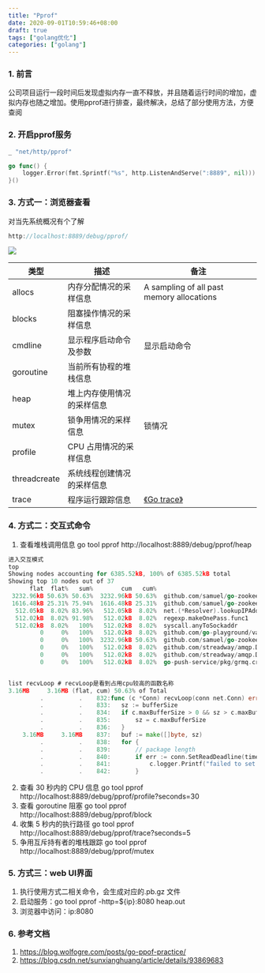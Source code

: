 ```yaml
---
title: "Pprof"
date: 2020-09-01T10:59:46+08:00
draft: true
tags: ["golang优化"]
categories: ["golang"]
---
```


### 1. 前言

公司项目运行一段时间后发现虚拟内存一直不释放，并且随着运行时间的增加，虚拟内存也随之增加。使用pprof进行排查，最终解决，总结了部分使用方法，方便查阅

### 2. 开启pprof服务
```go
_ "net/http/pprof"

go func() {
	logger.Error(fmt.Sprintf("%s", http.ListenAndServe(":8889", nil)))
}()
```

### 3. 方式一：浏览器查看
对当先系统概况有个了解
```go
http://localhost:8889/debug/pprof/
```
![](/images/golang/pprof01.jpg)

|类型	|描述	|备注|
|----|----|----|
|allocs|内存分配情况的采样信息|A sampling of all past memory allocations
|blocks|	阻塞操作情况的采样信息	| 
|cmdline	|显示程序启动命令及参数	|显示启动命令
|goroutine	|当前所有协程的堆栈信息	|
|heap	|堆上内存使用情况的采样信息	|
|mutex	|锁争用情况的采样信息|锁情况
|profile	|CPU 占用情况的采样信息	| 
|threadcreate	|系统线程创建情况的采样信息	|
|trace	|程序运行跟踪信息	|[《Go trace》](https://mp.weixin.qq.com/s/I9xSMxy32cALSNQAN8wlnQ)

### 4. 方式二：交互式命令
1. 查看堆栈调用信息
go tool pprof http://localhost:8889/debug/pprof/heap
```go
进入交互模式
top
Showing nodes accounting for 6385.52kB, 100% of 6385.52kB total
Showing top 10 nodes out of 37
      flat  flat%   sum%        cum   cum%
 3232.96kB 50.63% 50.63%  3232.96kB 50.63%  github.com/samuel/go-zookeeper/zk.(*Conn).recvLoop
 1616.48kB 25.31% 75.94%  1616.48kB 25.31%  github.com/samuel/go-zookeeper/zk.Connect
  512.05kB  8.02% 83.96%   512.05kB  8.02%  net.(*Resolver).lookupIPAddr
  512.02kB  8.02% 91.98%   512.02kB  8.02%  regexp.makeOnePass.func1
  512.02kB  8.02%   100%   512.02kB  8.02%  syscall.anyToSockaddr
         0     0%   100%   512.02kB  8.02%  github.com/go-playground/validator/v10.init
         0     0%   100%  3232.96kB 50.63%  github.com/samuel/go-zookeeper/zk.(*Conn).loop.func2
         0     0%   100%   512.02kB  8.02%  github.com/streadway/amqp.DefaultDial.func1
         0     0%   100%   512.02kB  8.02%  github.com/streadway/amqp.DialConfig
         0     0%   100%   512.02kB  8.02%  go-push-service/pkg/grmq.createConnect


list recvLoop # recvLoop是看到占用cpu较高的函数名称     
3.16MB     3.16MB (flat, cum) 50.63% of Total
         .          .    832:func (c *Conn) recvLoop(conn net.Conn) error {
         .          .    833:	sz := bufferSize
         .          .    834:	if c.maxBufferSize > 0 && sz > c.maxBufferSize {
         .          .    835:		sz = c.maxBufferSize
         .          .    836:	}
    3.16MB     3.16MB    837:	buf := make([]byte, sz)
         .          .    838:	for {
         .          .    839:		// package length
         .          .    840:		if err := conn.SetReadDeadline(time.Now().Add(c.recvTimeout)); err != nil {
         .          .    841:			c.logger.Printf("failed to set connection deadline: %v", err)
         .          .    842:		}

```
2. 查看 30 秒内的 CPU 信息
go tool pprof http://localhost:8889/debug/pprof/profile?seconds=30
3. 查看 goroutine 阻塞
go tool pprof http://localhost:8889/debug/pprof/block
4. 收集 5 秒内的执行路径
go tool pprof http://localhost:8889/debug/pprof/trace?seconds=5
5. 争用互斥持有者的堆栈跟踪
go tool pprof http://localhost:8889/debug/pprof/mutex

### 5. 方式三：web UI界面
1. 执行使用方式二相关命令，会生成对应的.pb.gz 文件
2. 启动服务：go tool pprof -http=${ip}:8080 heap.out
3. 浏览器中访问：ip:8080

### 6. 参考文档
1. https://blog.wolfogre.com/posts/go-ppof-practice/
2. https://blog.csdn.net/sunxianghuang/article/details/93869683